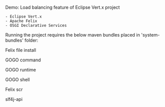 Demo: Load balancing feature of Eclipse Vert.x project

    - Eclipse Vert.x
    - Apache Felix
    - OSGI Declarative Services 
    
Running the project requires the below maven bundles placed in 'system-bundles' folder:

Felix file install

GOGO command

GOGO runtime

GOGO shell

Felix scr

slf4j-api